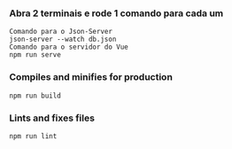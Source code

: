 ### Abra 2 terminais e rode 1 comando para cada um
```
Comando para o Json-Server
json-server --watch db.json
Comando para o servidor do Vue
npm run serve
```

### Compiles and minifies for production
```
npm run build
```

### Lints and fixes files
```
npm run lint
```
